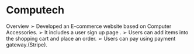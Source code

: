 # Computech
Overview
➢ Developed an E-commerce website based on Computer Accessories.
➢ It includes a user sign up page .
➢ Users can add items into the shopping cart and place an order.
➢ Users can pay using payment gateway.(Stripe).
